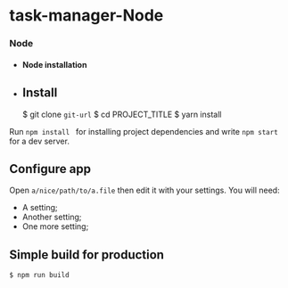 # task-manager-Node
 


### Node
- #### Node installation
 
- ## Install
 
    $ git clone  `git-url`
    $ cd PROJECT_TITLE
    $ yarn install
 
  
Run `npm install ` for installing project dependencies and   write `npm start`  for a dev server. 
 
 
## Configure app
 
Open `a/nice/path/to/a.file` then edit it with your settings. You will need:
 
- A setting;
- Another setting;
- One more setting;
 
## Simple build for production
 
    $ npm run build
